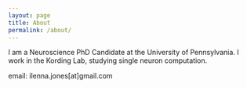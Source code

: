 ```yaml
---
layout: page
title: About
permalink: /about/
---
```


I am a Neuroscience PhD Candidate at the University of Pennsylvania. I work in the Kording Lab, studying single neuron computation.

email: ilenna.jones[at]gmail.com
